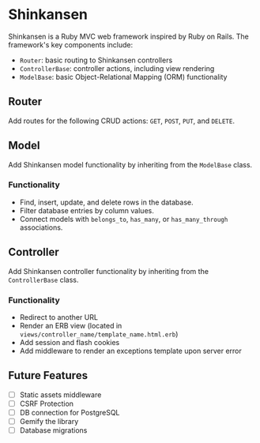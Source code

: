 # Shinkansen

Shinkansen is a Ruby MVC web framework inspired by Ruby on
Rails.  The framework's key components include:

- `Router`: basic routing to Shinkansen controllers
- `ControllerBase`: controller actions, including view rendering
- `ModelBase`: basic Object-Relational Mapping (ORM) functionality

## Router

Add routes for the following CRUD actions: `GET`, `POST`, `PUT`,
and `DELETE`.

## Model

Add Shinkansen model functionality by inheriting from the `ModelBase`
class.

### Functionality

- Find, insert, update, and delete rows in the database.
- Filter database entries by column values.
- Connect models with `belongs_to`, `has_many`, or `has_many_through`
  associations.

## Controller

Add Shinkansen controller functionality by inheriting from the
`ControllerBase` class.

### Functionality

- Redirect to another URL
- Render an ERB view (located in
  `views/controller_name/template_name.html.erb`)
- Add session and flash cookies
- Add middleware to render an exceptions template upon server error

## Future Features

- [ ] Static assets middleware
- [ ] CSRF Protection
- [ ] DB connection for PostgreSQL
- [ ] Gemify the library
- [ ] Database migrations
